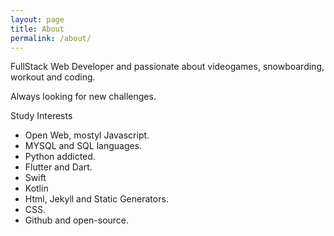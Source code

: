 ```yaml
---
layout: page
title: About
permalink: /about/
---
```


FullStack Web Developer and passionate about videogames, snowboarding, workout and coding.

Always looking for new challenges.

Study Interests
- Open Web, mostyl Javascript.
- MYSQL and SQL languages.
- Python addicted.
- Flutter and Dart.
- Swift 
- Kotlin
- Html, Jekyll and Static Generators.
- CSS.
- Github and open-source.
